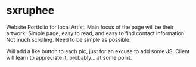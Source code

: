 # sxruphee

Website Portfolio for local Artist. Main focus of the page will be their artwork. Simple page, easy to read, and easy to find contact information. Not much scrolling. Need to be simple as possible. 

Will add a like button to each pic, just for an excuse to add some JS. Client will learn to appreciate it, probably... at some point. 
